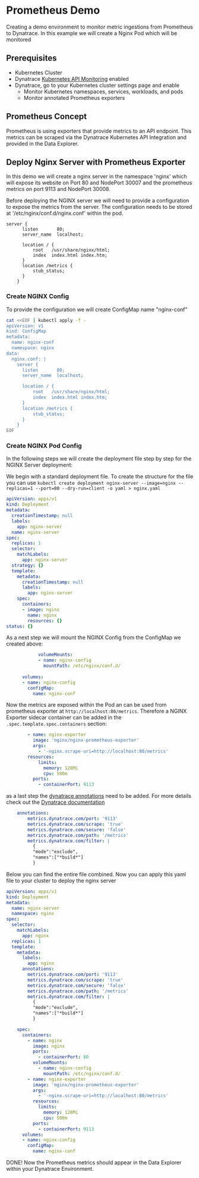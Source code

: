 # Prometheus Demo 

Creating a demo environment to monitor metric ingestions from Prometheus to Dynatrace. In this example we will create a Nginx Pod which will be monitored

## Prerequisites
- Kubernetes Cluster
- Dynatrace [Kubernetes API Monitoring](https://docs.dynatrace.com/docs/setup-and-configuration/setup-on-k8s/guides/operation/k8s-api-monitoring) enabled
- Dynatrace, go to your Kubernetes cluster settings page and enable
  - Monitor Kubernetes namespaces, services, workloads, and pods
  - Monitor annotated Prometheus exporters

## Prometheus Concept
Prometheus is using exporters that provide metrics to an API endpoint. This metrics can be scraped via the Dynatrace Kubernetes API Integration and provided in the Data Explorer. 

## Deploy Nginx Server with Prometheus Exporter
In this demo we will create a nginx server in the namespace 'nginx' which will expose its website on Port 80 and NodePort 30007 and the prometheus metrics on port 9113 and NodePort 30008.

Before deploying the NGINX server we will need to provide a configuration to expose the metrics from the server. The configuration needs to be stored at '/etc/nginx/conf.d/nginx.conf' within the pod.

```
server {
      listen       80;
      server_name  localhost;

      location / {
          root   /usr/share/nginx/html;
          index  index.html index.htm;
      }
      location /metrics {
          stub_status;
      }
    }  
```

### Create NGINX Config 
To provide the configuration we will create ConfigMap name "nginx-conf"

```bash
cat <<EOF | kubectl apply -f -
apiVersion: v1
kind: ConfigMap
metadata:
  name: nginx-conf
  namespace: nginx
data:
  nginx.conf: |
    server {
      listen       80;
      server_name  localhost;

      location / {
          root   /usr/share/nginx/html;
          index  index.html index.htm;
      }
      location /metrics {
          stub_status;
      }
    }
EOF
```

### Create NGINX Pod Config
In the following steps we will create the deployment file step by step for the NGINX Server deployment:

We begin with a standard deployment file. To create the structure for the file you can use ``kubectl create deployment nginx-server --image=nginx --replicas=1 --port=80 --dry-run=client -o yaml > nginx.yaml``

```yml
apiVersion: apps/v1
kind: Deployment
metadata:
  creationTimestamp: null
  labels:
    app: nginx-server
  name: nginx-server
spec:
  replicas: 1
  selector:
    matchLabels:
      app: nginx-server
  strategy: {}
  template:
    metadata:
      creationTimestamp: null
      labels:
        app: nginx-server
    spec:
      containers:
      - image: nginx
        name: nginx
        resources: {}
status: {}
```

As a next step we will mount the NGINX Config from the ConfigMap we created above: 
```yml
            volumeMounts:
            - name: nginx-config
              mountPath: /etc/nginx/conf.d/
        
      volumes:
      - name: nginx-config
        configMap: 
          name: nginx-conf
```

Now the metrics are exposed within the Pod an can be used from prometheus exporter at `http://localhost:80/metrics`. Therefore a NGINX Exporter sidecar container can be added in the `.spec.template.spec.containers` section:

```yml
        - name: nginx-exporter
          image: 'nginx/nginx-prometheus-exporter'
          args:
            - '-nginx.scrape-uri=http://localhost:80/metrics'
        resources:
            limits:
              memory: 128Mi
              cpu: 500m
          ports:
            - containerPort: 9113
```
as a last step the [dynatrace annotations](https://docs.dynatrace.com/docs/shortlink/monitor-prometheus-metrics#annotate-prometheus-exporter-pods) need to be added. For more details check out the [Dynatrace documentation](https://docs.dynatrace.com/docs/shortlink/monitor-prometheus-metrics)

```yml
    annotations:
        metrics.dynatrace.com/port: '9113'
        metrics.dynatrace.com/scrape: 'true'
        metrics.dynatrace.com/secure: 'false'
        metrics.dynatrace.com/path: '/metrics'
        metrics.dynatrace.com/filter: | 
          {
          "mode":"exclude",
          "names":["*build*"]
          }
```
Below you can find the entire file combined. Now you can apply this yaml file to your cluster to deploy the nginx server
```yml
apiVersion: apps/v1
kind: Deployment
metadata:
  name: nginx-server
  namespace: nginx
spec:
  selector:
    matchLabels:
      app: nginx
  replicas: 1
  template:
    metadata:
      labels:
        app: nginx
      annotations:
        metrics.dynatrace.com/port: '9113'
        metrics.dynatrace.com/scrape: 'true'
        metrics.dynatrace.com/secure: 'false'
        metrics.dynatrace.com/path: '/metrics'
        metrics.dynatrace.com/filter: | 
          {
          "mode":"exclude",
          "names":["*build*"]
          }

    spec:
      containers:
        - name: nginx
          image: nginx
          ports:
            - containerPort: 80
          volumeMounts:
            - name: nginx-config
              mountPath: /etc/nginx/conf.d/
        - name: nginx-exporter
          image: 'nginx/nginx-prometheus-exporter'
          args:
            - '-nginx.scrape-uri=http://localhost:80/metrics'
          resources:
            limits:
              memory: 128Mi
              cpu: 500m
          ports:
            - containerPort: 9113
      volumes:
      - name: nginx-config
        configMap: 
          name: nginx-conf
```

DONE! Now the Prometheus metrics should appear in the Data Explorer within your Dynatrace Environment.